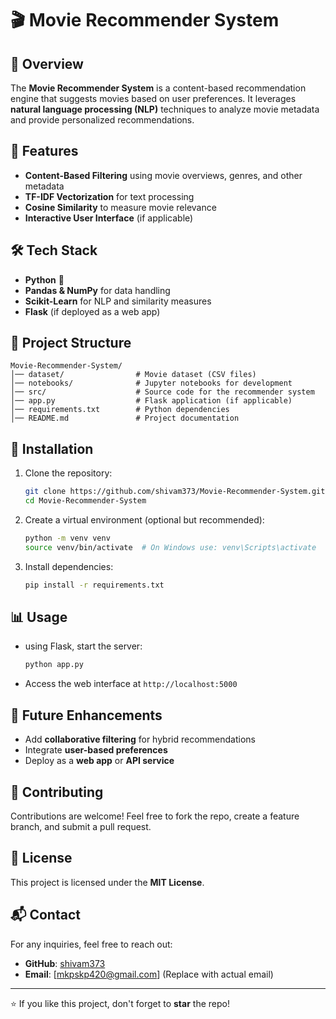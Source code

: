 # 🎬 Movie Recommender System

## 📌 Overview
The **Movie Recommender System** is a content-based recommendation engine that suggests movies based on user preferences. It leverages **natural language processing (NLP)** techniques to analyze movie metadata and provide personalized recommendations.

## 🚀 Features
- **Content-Based Filtering** using movie overviews, genres, and other metadata
- **TF-IDF Vectorization** for text processing
- **Cosine Similarity** to measure movie relevance
- **Interactive User Interface** (if applicable)

## 🛠️ Tech Stack
- **Python** 🐍
- **Pandas & NumPy** for data handling
- **Scikit-Learn** for NLP and similarity measures
- **Flask** (if deployed as a web app)

## 📂 Project Structure
```
Movie-Recommender-System/
│── dataset/                # Movie dataset (CSV files)
│── notebooks/              # Jupyter notebooks for development
│── src/                    # Source code for the recommender system
│── app.py                  # Flask application (if applicable)
│── requirements.txt        # Python dependencies
│── README.md               # Project documentation
```

## 🔧 Installation
1. Clone the repository:
   ```bash
   git clone https://github.com/shivam373/Movie-Recommender-System.git
   cd Movie-Recommender-System
   ```
2. Create a virtual environment (optional but recommended):
   ```bash
   python -m venv venv
   source venv/bin/activate  # On Windows use: venv\Scripts\activate
   ```
3. Install dependencies:
   ```bash
   pip install -r requirements.txt
   ```

## 📊 Usage
- using Flask, start the server:
  ```bash
  python app.py
  ```
- Access the web interface at `http://localhost:5000`

## 📌 Future Enhancements
- Add **collaborative filtering** for hybrid recommendations
- Integrate **user-based preferences**
- Deploy as a **web app** or **API service**

## 🤝 Contributing
Contributions are welcome! Feel free to fork the repo, create a feature branch, and submit a pull request.

## 📝 License
This project is licensed under the **MIT License**.

## 📬 Contact
For any inquiries, feel free to reach out:
- **GitHub**: [shivam373](https://github.com/shivam373)
- **Email**: [mkpskp420@gmail.com] (Replace with actual email)

---
⭐ If you like this project, don't forget to **star** the repo!
